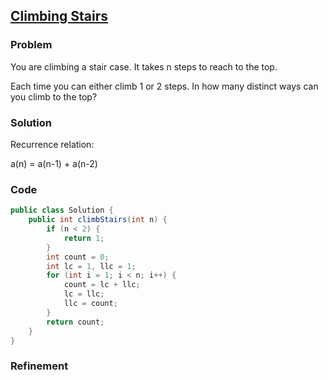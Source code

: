 ## [Climbing Stairs](https://oj.leetcode.com/problems/climbing-stairs/)

### Problem

You are climbing a stair case. It takes n steps to reach to the top.

Each time you can either climb 1 or 2 steps. In how many distinct ways can you climb to the top?

### Solution

Recurrence relation:

a(n) = a(n-1) + a(n-2)

### Code

``` java
public class Solution {
    public int climbStairs(int n) {
        if (n < 2) {
            return 1;
        }
        int count = 0;
        int lc = 1, llc = 1;
        for (int i = 1; i < n; i++) {
            count = lc + llc;
            lc = llc;
            llc = count;
        }
        return count;
    }
}
```

### Refinement